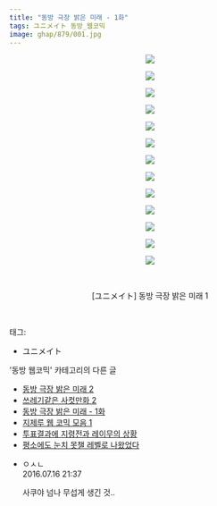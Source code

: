 ```yaml
---
title: "동방 극장 밝은 미래 - 1화"
tags: ユニメイト 동방_웹코믹
image: ghap/879/001.jpg
---
```

<div class="article">
<p style="text-align: center; clear: none; float: none;"><img src="{{ site.nasurl }}/ghap/879/001.jpg"/></p>
<p style="text-align: center; clear: none; float: none;"><img src="{{ site.nasurl }}/ghap/879/002.jpg"/></p>
<p style="text-align: center; clear: none; float: none;"><img src="{{ site.nasurl }}/ghap/879/003.jpg"/></p>
<p style="text-align: center; clear: none; float: none;"><img src="{{ site.nasurl }}/ghap/879/004.jpg"/></p>
<p style="text-align: center; clear: none; float: none;"><img src="{{ site.nasurl }}/ghap/879/005.jpg"/></p>
<p style="text-align: center; clear: none; float: none;"><img src="{{ site.nasurl }}/ghap/879/006.jpg"/></p>
<p style="text-align: center; clear: none; float: none;"><img src="{{ site.nasurl }}/ghap/879/007.jpg"/></p>
<p style="text-align: center; clear: none; float: none;"><img src="{{ site.nasurl }}/ghap/879/008.jpg"/></p>
<p style="text-align: center; clear: none; float: none;"><img src="{{ site.nasurl }}/ghap/879/009.jpg"/></p>
<p style="text-align: center; clear: none; float: none;"><img src="{{ site.nasurl }}/ghap/879/010.jpg"/></p>
<p style="text-align: center; clear: none; float: none;"><img src="{{ site.nasurl }}/ghap/879/011.jpg"/></p>
<p style="text-align: center; clear: none; float: none;"><img src="{{ site.nasurl }}/ghap/879/012.jpg"/></p>
<p style="text-align: center; clear: none; float: none;"><img src="{{ site.nasurl }}/ghap/879/013.jpg"/></p>
<p style="text-align: center; clear: none; float: none;"><br/></p>
<p style="text-align: center; clear: none; float: none;">[ユニメイト] 동방 극장 밝은 미래 1</p>
<p><br/></p>
</div><div class="tagTrail">
<p>태그: </p>
<ul>
<li>ユニメイト</li>
</ul>
</div><div class="another">
<p>'동방 웹코믹' 카테고리의 다른 글</p>
<ul>
<li><a href="/2016-07-17-ghap_914">동방 극장 밝은 미래 2</a></li>
<li><a href="/2016-07-17-ghap_904">쓰레기같은 사컷만화 2</a></li>
<li><a href="/2016-07-15-ghap_879">동방 극장 밝은 미래 - 1화</a></li>
<li><a href="/2016-07-15-ghap_876">지제루 웹 코믹 모음 1</a></li>
<li><a href="/2016-07-15-ghap_871">투표결과에 지령전과 레이무의 상황</a></li>
<li><a href="/2016-07-14-ghap_865">평소에도 눈치 못챌 레벨로 나왔었다</a></li>
</ul>
</div><div class="cb_module cb_fluid">
<div class="cb_wrt cb_profile">
<div class="comment">
<ul>
<li class="cb_thumb_off" id="comment14757228">
<div class="cb_comment_area">
<div class="cb_info_area">
<div class="cb_section">
<span class="cb_nick_name">ㅇㅅㄴ</span>
</div>
<div class="cb_section">
<span class="cb_date">2016.07.16 21:37 </span>
</div>
</div>
<div class="cb_dsc_comment">
<p class="cb_dsc">
											사쿠야 넘나 무섭게 생긴 것..
										</p>
</div>
</div></li>
</ul>
</div>
</div><!-- commentList close -->
</div>